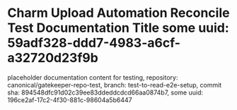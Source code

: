 # Charm Upload Automation Reconcile Test Documentation Title some uuid: 59adf328-ddd7-4983-a6cf-a32720d23f9b
 placeholder documentation content for testing,  repository: canonical/gatekeeper-repo-test,  branch: test-to-read-e2e-setup,  commit sha: 894548dfc91d02c39ee83ddeddcdcd66aa0874b7,  some uuid: 196ce2af-17c2-4f30-881c-98604a5b6447

